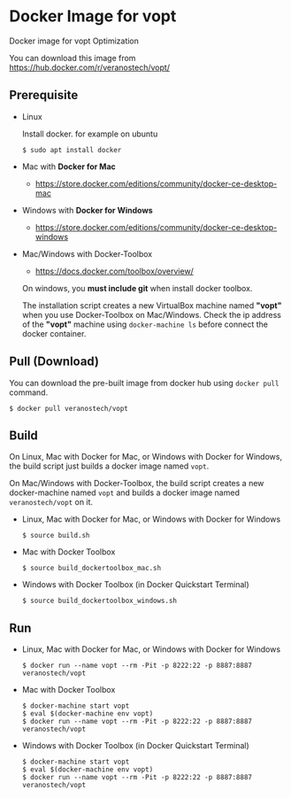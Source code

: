 Docker Image for vopt
=====================

Docker image for vopt Optimization

You can download this image from https://hub.docker.com/r/veranostech/vopt/


Prerequisite
------------

* Linux

  Install docker. for example on ubuntu
  
  ```
  $ sudo apt install docker
  ```

* Mac with **Docker for Mac**

  * https://store.docker.com/editions/community/docker-ce-desktop-mac

* Windows with **Docker for Windows**

  * https://store.docker.com/editions/community/docker-ce-desktop-windows

* Mac/Windows with Docker-Toolbox

  * https://docs.docker.com/toolbox/overview/
  
  On windows, you **must include git** when install docker toolbox.
  
  The installation script creates a new VirtualBox machine named **"vopt"** 
  when you use Docker-Toolbox on Mac/Windows.
  Check the ip address of the **"vopt"** machine using ``docker-machine ls`` before connect the docker container.


Pull (Download)
---------------

You can download the pre-built image from docker hub using `docker pull` command.
```
$ docker pull veranostech/vopt
```


Build
-----

On Linux, Mac with Docker for Mac, or Windows with Docker for Windows, 
the build script just builds a docker image named `vopt`.

On Mac/Windows with Docker-Toolbox, the build script creates a new docker-machine named `vopt` 
and builds a docker image named `veranostech/vopt` on it.

* Linux, Mac with Docker for Mac, or Windows with Docker for Windows
  ```
  $ source build.sh
  ```
  
* Mac with Docker Toolbox
  ```
  $ source build_dockertoolbox_mac.sh
  ```

* Windows with Docker Toolbox (in Docker Quickstart Terminal)
  ```
  $ source build_dockertoolbox_windows.sh
  ```
  

Run
---

* Linux, Mac with Docker for Mac, or Windows with Docker for Windows
  ```
  $ docker run --name vopt --rm -Pit -p 8222:22 -p 8887:8887 veranostech/vopt
  ```

* Mac with Docker Toolbox
  ```
  $ docker-machine start vopt
  $ eval $(docker-machine env vopt)
  $ docker run --name vopt --rm -Pit -p 8222:22 -p 8887:8887 veranostech/vopt
  ```

* Windows with Docker Toolbox (in Docker Quickstart Terminal)
  ```
  $ docker-machine start vopt
  $ eval $(docker-machine env vopt)
  $ docker run --name vopt --rm -Pit -p 8222:22 -p 8887:8887 veranostech/vopt
  ```
